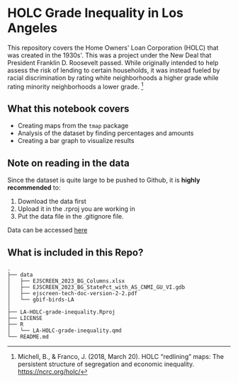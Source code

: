 # HOLC Grade Inequality in Los Angeles

This repository covers the Home Owners' Loan Corporation (HOLC) that was created in the 1930s'. This was a project under the New Deal that President Franklin D. Roosevelt passed. While originally intended to help assess the risk of lending to certain households, it was instead fueled by racial discrimination by rating white neighborhoods a higher grade while rating minority neighborhoods a lower grade. [^1]

## What this notebook covers
-  Creating maps from the `tmap` package
-  Analysis of the dataset by finding percentages and amounts
-  Creating a bar graph to visualize results


## Note on reading in the data
Since the dataset is quite large to be pushed to Github, it is **highly recommended** to:

1. Download the data first
2. Upload it in the .rproj you are working in
3. Put the data file in the .gitignore file.

Data can be accessed [here](https://drive.google.com/file/d/1lcazRbNSmP8Vj9sH1AIJcO4D1d_ulJij/view?usp=share_link)

## What is included in this Repo?

```
.
├── data
│   ├── EJSCREEN_2023_BG_Columns.xlsx
│   ├── EJSCREEN_2023_BG_StatePct_with_AS_CNMI_GU_VI.gdb
│   ├── ejscreen-tech-doc-version-2-2.pdf
│   └── gbif-birds-LA
│       
├── LA-HOLC-grade-inequality.Rproj
├── LICENSE
├── R
│   └── LA-HOLC-grade-inequality.qmd
└── README.md
```




[^1]: Michell, B., & Franco, J. (2018, March 20). HOLC “redlining” maps: The persistent structure of segregation and economic inequality. https://ncrc.org/holc/
